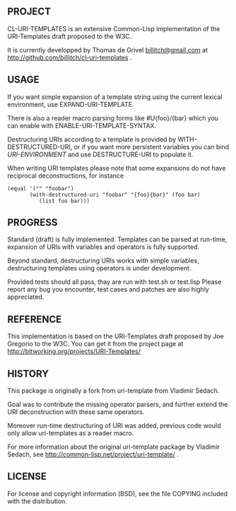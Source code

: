 PROJECT
-------

CL-URI-TEMPLATES is an extensive Common-Lisp implementation
of the URI-Templates draft proposed to the W3C.

It is currently developped by Thomas de Grivel <billitch@gmail.com>
at http://github.com/billitch/cl-uri-templates .


USAGE
-----

If you want simple expansion of a template string using the current
lexical environment, use EXPAND-URI-TEMPLATE.

There is also a reader macro parsing forms like #U{foo}/{bar} which
you can enable with ENABLE-URI-TEMPLATE-SYNTAX.


Destructuring URIs according to a template is provided by
WITH-DESTRUCTURED-URI, or if you want more persistent variables you
can bind *URI-ENVIRONMENT* and use DESTRUCTURE-URI to populate it.


When writing URI templates please note that some expansions do not
have reciprocal deconstructions, for instance

    (equal '("" "foobar")
           (with-destructured-uri "foobar" "{foo}{bar}" (foo bar)
              (list foo bar)))


PROGRESS
--------

Standard (draft) is fully implemented. Templates can be parsed at
run-time, expansion of URIs with variables and operators is fully
supported.

Beyond standard, destructuring URIs works with simple variables,
destructuring templates using operators is under development.

Provided tests should all pass, thay are run with test.sh or test.lisp
Please report any bug you encounter, test cases and patches are also
highly appreciated.


REFERENCE
---------

This implementation is based on the URI-Templates draft proposed by
Joe Gregorio to the W3C. You can get it from the project page at
http://bitworking.org/projects/URI-Templates/


HISTORY
-------

This package is originally a fork from uri-template from Vladimir Sedach.

Goal was to contribute the missing operator parsers, and
further extend the URI deconstruction with these same operators.

Moreover run-time destructuring of URI was added, previous code
would only allow uri-templates as a reader macro.

For more information about the original uri-template package by
Vladimir Sedach, see http://common-lisp.net/project/uri-template/ .


LICENSE
-------

For license and copyright information (BSD), see the file COPYING
included with the distribution.
